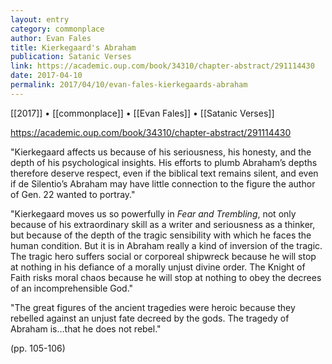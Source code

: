 ```yaml
---
layout: entry
category: commonplace
author: Evan Fales
title: Kierkegaard's Abraham
publication: Satanic Verses
link: https://academic.oup.com/book/34310/chapter-abstract/291114430
date: 2017-04-10
permalink: 2017/04/10/evan-fales-kierkegaards-abraham
---
```


[[2017]] • [[commonplace]] • [[Evan Fales]] • [[Satanic Verses]] 

https://academic.oup.com/book/34310/chapter-abstract/291114430

"Kierkegaard affects us because of his seriousness, his honesty, and the depth of his psychological insights. His efforts to plumb Abraham’s depths therefore deserve respect, even if the biblical text remains silent, and even if de Silentio’s Abraham may have little connection to the figure the author of Gen. 22 wanted to portray."

"Kierkegaard moves us so powerfully in *Fear and Trembling*, not only because of his extraordinary skill as a writer and seriousness as a thinker, but because of the depth of the tragic sensibility with which he faces the human condition. But it is in Abraham really a kind of inversion of the tragic. The tragic hero suffers social or corporeal shipwreck because he will stop at nothing in his defiance of a morally unjust divine order. The Knight of Faith risks moral chaos because he will stop at nothing to obey the decrees of an incomprehensible God."

"The great figures of the ancient tragedies were heroic because they rebelled against an unjust fate decreed by the gods. The tragedy of Abraham is…that he does not rebel."

(pp. 105-106)